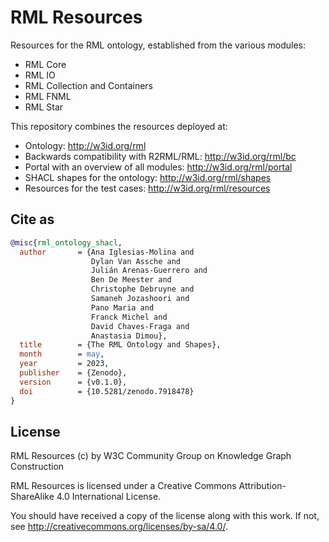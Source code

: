 # RML Resources

Resources for the RML ontology, established from the various modules:

- RML Core
- RML IO
- RML Collection and Containers
- RML FNML
- RML Star

This repository combines the resources deployed at:

- Ontology: http://w3id.org/rml
- Backwards compatibility with R2RML/RML: http://w3id.org/rml/bc
- Portal with an overview of all modules: http://w3id.org/rml/portal
- SHACL shapes for the ontology: http://w3id.org/rml/shapes
- Resources for the test cases: http://w3id.org/rml/resources

## Cite as

```bib
@misc{rml_ontology_shacl,
  author       = {Ana Iglesias-Molina and
                  Dylan Van Assche and
                  Julián Arenas-Guerrero and
                  Ben De Meester and
                  Christophe Debruyne and
                  Samaneh Jozashoori and
                  Pano Maria and
                  Franck Michel and
                  David Chaves-Fraga and 
                  Anastasia Dimou},
  title        = {The RML Ontology and Shapes},
  month        = may,
  year         = 2023,
  publisher    = {Zenodo},
  version      = {v0.1.0},
  doi          = {10.5281/zenodo.7918478}
}
```

## License

RML Resources (c) by W3C Community Group on Knowledge Graph Construction

RML Resources is licensed under a
Creative Commons Attribution-ShareAlike 4.0 International License.

You should have received a copy of the license along with this
work.  If not, see <http://creativecommons.org/licenses/by-sa/4.0/>.
